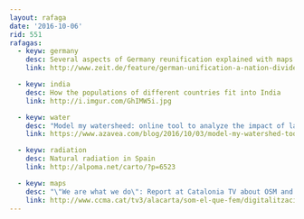 ```yaml
---
layout: rafaga
date: '2016-10-06'
rid: 551
rafagas:
  - keyw: germany
    desc: Several aspects of Germany reunification explained with maps
    link: http://www.zeit.de/feature/german-unification-a-nation-divided

  - keyw: india
    desc: How the populations of different countries fit into India
    link: http://i.imgur.com/GhIMW5i.jpg

  - keyw: water
    desc: "Model my watersheed: online tool to analyze the impact of land use changes"
    link: https://www.azavea.com/blog/2016/10/03/model-my-watershed-tool-for-analysis-of-land-use-change-impacts/

  - keyw: radiation
    desc: Natural radiation in Spain
    link: http://alpoma.net/carto/?p=6523

  - keyw: maps
    desc: "\"We are what we do\": Report at Catalonia TV about OSM and HOT work"
    link: http://www.ccma.cat/tv3/alacarta/som-el-que-fem/digitalitzacio-de-mapes/video/5622854/
---
```


